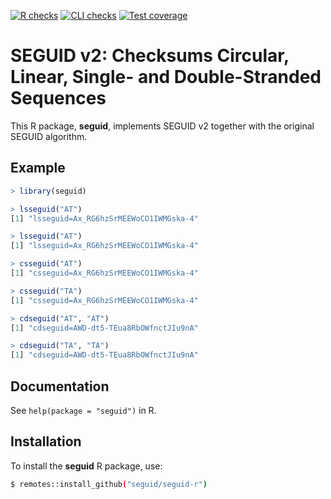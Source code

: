 [![R checks](https://github.com/seguid/seguid-r/actions/workflows/check-r.yml/badge.svg)](https://github.com/seguid/seguid-r/actions/workflows/check-r.yml)
[![CLI checks](https://github.com/seguid/seguid-r/actions/workflows/check-cli.yml/badge.svg)](https://github.com/seguid/seguid-r/actions/workflows/check-cli.yml)
[![Test coverage](https://codecov.io/gh/seguid/seguid-r/branch/develop/graph/badge.svg)](https://app.codecov.io/gh/seguid/seguid-r)


# SEGUID v2: Checksums Circular, Linear, Single- and Double-Stranded Sequences

This R package, **seguid**, implements SEGUID v2 together with the
original SEGUID algorithm.


## Example

```r
> library(seguid)

> lsseguid("AT")
[1] "lsseguid=Ax_RG6hzSrMEEWoCO1IWMGska-4"

> lsseguid("AT")
[1] "lsseguid=Ax_RG6hzSrMEEWoCO1IWMGska-4"

> csseguid("AT")
[1] "csseguid=Ax_RG6hzSrMEEWoCO1IWMGska-4"

> csseguid("TA")
[1] "csseguid=Ax_RG6hzSrMEEWoCO1IWMGska-4"

> cdseguid("AT", "AT")
[1] "cdseguid=AWD-dt5-TEua8RbOWfnctJIu9nA"

> cdseguid("TA", "TA")
[1] "cdseguid=AWD-dt5-TEua8RbOWfnctJIu9nA"
```


## Documentation

See `help(package = "seguid")` in R.


## Installation

To install the **seguid** R package, use:

```sh
$ remotes::install_github("seguid/seguid-r")
```
